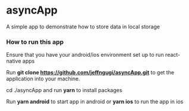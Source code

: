 # asyncApp
A simple app to demonstrate how to store data in local storage

### How to run this app

Ensure that you have your android/ios environment set up to run react-native apps

Run **git clone https://github.com/jeffngugi/asyncApp.git** to get the application into your machine.

cd ./asyncApp and run **yarn** to install packages

Run **yarn android** to start app in android or **yarn ios** to run the app in ios
